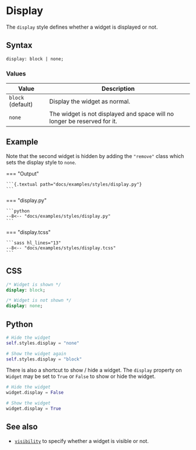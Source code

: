 # Display

The `display` style defines whether a widget is displayed or not.

## Syntax

```
display: block | none;
```

### Values

| Value             | Description                                                              |
|-------------------|--------------------------------------------------------------------------|
| `block` (default) | Display the widget as normal.                                            |
| `none`            | The widget is not displayed and space will no longer be reserved for it. |

## Example

Note that the second widget is hidden by adding the `"remove"` class which sets the display style to `none`.

=== "Output"

    ```{.textual path="docs/examples/styles/display.py"}
    ```

=== "display.py"

    ```python
    --8<-- "docs/examples/styles/display.py"
    ```

=== "display.tcss"

    ```sass hl_lines="13"
    --8<-- "docs/examples/styles/display.tcss"
    ```

## CSS

```sass
/* Widget is shown */
display: block;

/* Widget is not shown */
display: none;
```

## Python

```python
# Hide the widget
self.styles.display = "none"

# Show the widget again
self.styles.display = "block"
```

There is also a shortcut to show / hide a widget. The `display` property on `Widget` may be set to `True` or `False` to show or hide the widget.

```python
# Hide the widget
widget.display = False

# Show the widget
widget.display = True
```

## See also

 - [`visibility`](./visibility.md) to specify whether a widget is visible or not.
